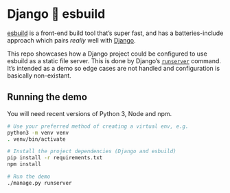 # Django 🤝 esbuild

[esbuild](https://esbuild.github.io) is a front-end build tool that’s super fast, and has a batteries-include approach which pairs _really_ well with [Django](https://www.djangoproject.com).

This repo showcases how a Django project could be configured to use esbuild as a static file server. This is done by Django’s [`runserver`](https://docs.djangoproject.com/en/4.0/ref/django-admin/#runserver) command. It’s intended as a demo so edge cases are not handled and configuration is basically non-existant.

## Running the demo

You will need recent versions of Python 3, Node and npm.

```sh
# Use your preferred method of creating a virtual env, e.g.
python3 -m venv venv
. venv/bin/activate

# Install the project dependencies (Django and esbuild)
pip install -r requirements.txt
npm install

# Run the demo
./manage.py runserver
```
